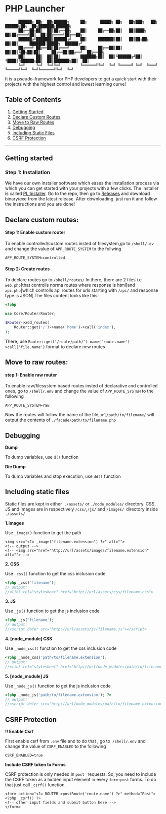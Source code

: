 # PHP Launcher

          ██████╗ ██╗  ██╗██████╗     ██╗      █████╗ ██╗   ██╗███╗   ██╗ ██████╗██╗  ██╗███████╗██████╗ 
          ██╔══██╗██║  ██║██╔══██╗    ██║     ██╔══██╗██║   ██║████╗  ██║██╔════╝██║  ██║██╔════╝██╔══██╗
          ██████╔╝███████║██████╔╝    ██║     ███████║██║   ██║██╔██╗ ██║██║     ███████║█████╗  ██████╔╝
          ██╔═══╝ ██╔══██║██╔═══╝     ██║     ██╔══██║██║   ██║██║╚██╗██║██║     ██╔══██║██╔══╝  ██╔══██╗
          ██║     ██║  ██║██║         ███████╗██║  ██║╚██████╔╝██║ ╚████║╚██████╗██║  ██║███████╗██║  ██║
          ╚═╝     ╚═╝  ╚═╝╚═╝         ╚══════╝╚═╝  ╚═╝ ╚═════╝ ╚═╝  ╚═══╝ ╚═════╝╚═╝  ╚═╝╚══════╝╚═╝  ╚═╝

It is a pseudo-framework for PHP developers to get a quick start with their projects with the highest control and lowest learning curve!

## Table of Contents
1. [Getting Started](#getting-started)
2. [Declare Custom Routes](#declare-custom-routes)
3. [Move to Raw Routes](#move-to-raw-routes)
4. [Debugging](#debugging)
5. [Including Static Files](#including-static-files)
6. [CSRF Protection](#csrf-protection)

___

## Getting started

### Step 1: Installation

We have our own installer software which eases the installation process via which you can get started with your projects with a few clicks. The installer is called [PL Installer](https://github.com/hind-sagar-biswas/pl_installer). Go to the repo, then go to [Releases](https://github.com/hind-sagar-biswas/pl_installer/releases) and download binary/exe from the latest release. After downloading, just run it and follow the instructions and you are done!

## Declare custom routes:

#### Step 1: Enable custom router

To enable controlled/custom routes insted of filesystem,go to `/shell/.ev` and change the value of ``APP_ROUTE_SYSTEM`` to the follwing

```env
APP_ROUTE_SYSTEM=controlled
```
#### Step 2: Create routes

To declare routes go to ``/shell/routes/``.In there, there are 2 files i.e ``web.php``[that controlls norma routes where response is html]and ``api.php``[which controlls api routes for urls starting with ``/api/`` and response type is JSON].The files content looks like this:

```php
<?php

use Core/Router/Router;

$Router->add_routes(
    Router::get('/')->name('home')->call('index'),
);

```
There, use ``Router::get('/route/path/')-name('route.name')->call('file.name')`` format to declare new routes 

## Move to raw routes:

#### step 1: Enable raw router

To enable raw/filesystem based routes insted of declarative and controlled ones, go to ``/shell/.env`` and change the value of  ``APP_ROUTE_SYSTEM`` to the following
```env
APP_ROUTE_SYSTEM=raw
```
Now the routes will follow the name of the file,``url/path/to/filename/`` will output the contents of ``./facade/path/to/filename.php``

## Debugging

**Dump**

To dump variables, use ``d()`` function

**Die Dump**

To dump variables and stop execution, use ``dd()`` function

## Including static files

Static files are kept in either`` ./assets/`` or ``./node_modules/`` directory. CSS, JS and Images are in respectively ``/css/``,``/js/`` and ``/images/ ``directory inside ``./assets/``

**1.Images**

Use ``_image()`` function to get the path

```blade
<img src="<?= _image('filename.extension') ?>" alt="">
<!-- output -->
<!-- <img src="href="http://url/assets/images/filename.extension" alt=""> -->
```

**2. CSS**

Use ``_css()`` function to get the css inclusion code

```php
<?php _css('filename');
// output:
//<link rel="stylesheet" href="http://url/assets/css/filename.css">


```

**3. JS**

Use ``_js()`` function to get the js inclusion code

```php
<?php _js('filename');
// output:
//<script defer src="http://url/assets/js/filename.js"></script>

```

**4. [node_module] CSS**

Use ``_node_css()`` function to get the css inclusion code

```php
<?php _node_css('path/to/filename.extension');
// output:
//<link rel="stylesheet" href="http://url/node_modules/path/to/filename.extension">

```

**5. [node_module] JS**

Use ``_node_js()`` function to get the js inclusion code

```php
<?php _node_js('path/to/filename.extension'); ?>
// output:
//<script defer src="http://url/node_modules/path/to/filename.extension"></script>

```

## CSRF Protection

**!! Enable Csrf**

First enable csrf from ``.env`` file and to do that , go to`` /shell/.env`` and change the value of ``CSRF_ENABLED`` to the following 
```env
CSRF_ENABLED=true
```
**Include CSRF token to Forms**

CSRF protection is only needed in ``post `` requests. So, you need to include the CSRF token as a hidden input element in every ``form:post`` forms. To do that just call ``_csrf()`` function.

```blade
<form action="<?= ROUTER->postRoute('route.name') ?>" method="Post">
<?php _csrf() ?>
<!-- other input fields and submit button here -->
</form>
```
